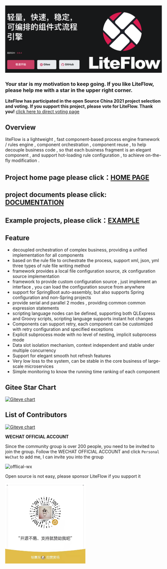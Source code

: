<p align="center">
<a href="http://yomahub.com/liteflow/">
    <img src="static/img/logo-main.png" alt="logo">
</a>
</p>

<h3>Your star is my motivation to keep going. If you like LiteFlow, please help me with a star in the upper right corner.</h3>

**LiteFlow has participated in the open Source China 2021 project selection and voting. If you support this project, please vote for LiteFlow. Thank you!**
[click here to direct voting page](https://www.oschina.net/project/top_cn_2021/?id=578)

## Overview
liteFlow is a lightweight , fast component-based process engine framework / rules engine , component orchestration , component reuse , to help decouple business code , so that each business fragment is an elegant component , and support hot-loading rule configuration , to achieve on-the-fly modification .

## Project home page please click：[HOME PAGE](http://yomahub.com/liteflow)
## project documents please click: [DOCUMENTATION](https://yomahub.com/liteflow/docs)
## Example projects, please click：[EXAMPLE](https://gitee.com/bryan31/liteflow-example)

## Feature
* decoupled orchestration of complex business, providing a unified implementation for all components
* based on the rule file to orchestrate the process, support xml, json, yml three types of rule file writing method
* framework provides a local file configuration source, zk configuration source implementation
* framework to provide custom configuration source , just implement an interface , you can load the configuration source from anywhere
* support for SpringBoot auto-assembly, but also supports Spring configuration and non-Spring projects
* provide serial and parallel 2 modes , providing common common expression statements
* scripting language nodes can be defined, supporting both QLExpress and Groovy scripts, scripting language supports instant hot changes
* Components can support retry, each component can be customized with retry configuration and specified exceptions
* Explicit subprocess mode with no level of nesting, implicit subprocess mode
* Data slot isolation mechanism, context independent and stable under multiple concurrency
* Support for elegant smooth hot refresh features
* Very low loss to the system, can be stable in the core business of large-scale microservices
* Simple monitoring to know the running time ranking of each component

## Gitee Star Chart
[![Giteye chart](https://chart.giteye.net/gitee/dromara/liteFlow/3NHPVWVK.png)](https://giteye.net/chart/3NHPVWVK)

## List of Contributors
[![Giteye chart](https://chart.giteye.net/gitee/dromara/liteFlow/DHU59WRM.png)](https://giteye.net/chart/DHU59WRM)

**WECHAT OFFICIAL ACCOUNT**

Since the community group is over 200 people, you need to be invited to join the group. Follow the WECHAT OFFICIAL ACCOUNT and click `Personal WeChat` to add me, I can invite you into the group

![offIical-wx](static/img/offical-wx.jpg)

Open source is not easy, please sponsor LiteFlow if you support it

<img src="static/img/zanshang.jpeg" alt="zanshang" width="258" />
